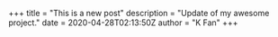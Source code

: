 +++
title = "This is a new post"
description = "Update of my awesome project."
date = 2020-04-28T02:13:50Z
author = "K Fan"
+++